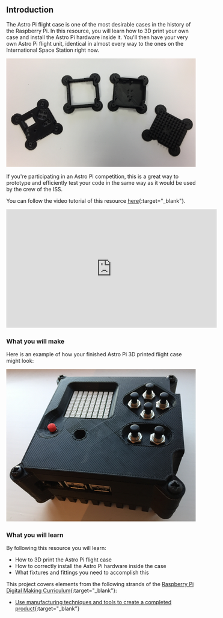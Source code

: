 ## Introduction
The Astro Pi flight case is one of the most desirable cases in the history of the Raspberry Pi. In this resource, you will learn how to 3D print your own case and install the Astro Pi hardware inside it. You'll then have your very own Astro Pi flight unit, identical in almost every way to the ones on the International Space Station right now.

![3D prints of case](images/3d-case-parts.png)

If you're participating in an Astro Pi competition, this is a great way to prototype and efficiently test your code in the same way as it would be used by the crew of the ISS.

You can follow the video tutorial of this resource [here](https://www.youtube.com/embed/zmJOA6WzfZw){:target="_blank"}.

<iframe width="560" height="315" src="https://www.youtube.com/embed/zmJOA6WzfZw" frameborder="0" allowfullscreen></iframe>


### What you will make

Here is an example of how your finished Astro Pi 3D printed flight case might look:

![Finished case](images/install-joystick.png)

### What you will learn
By following this resource you will learn:

- How to 3D print the Astro Pi flight case
- How to correctly install the Astro Pi hardware inside the case
- What fixtures and fittings you need to accomplish this

This project covers elements from the following strands of the [Raspberry Pi Digital Making Curriculum](http://rpf.io/curriculum){:target="_blank"}:

+ [Use manufacturing techniques and tools to create a completed product](https://curriculum.raspberrypi.org/manufacture/developer/){:target="_blank"}
